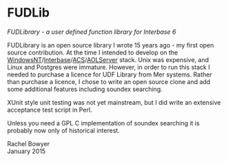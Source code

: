 FUDLib
======
*FUDLibrary - a user defined function library for Interbase 6*

FUDLibrary is an open source library I wrote 15 years ago - my first open source contribution. At the time I intended to develop on the [WindowsNT](http://windows.microsoft.com/en-us/windows/home)/[Interbase](http://www.firebirdsql.org/)/[ACS](http://openacs.org/)/[AOLServer](http://sourceforge.net/projects/aolserver/) stack. Unix was expensive, and Linux and Postgres were immature. However, in order to run this stack I needed to purchase a licence for UDF Library from Mer systems. Rather than purchase a licence, I chose to write an open source clone and add some additional features including soundex searching.

XUnit style unit testing was not yet mainstream, but I did write an extensive acceptance test script in Perl.

Unless you need a GPL C implementation of soundex searching it is probably now only of historical interest.

Rachel Bowyer  
January 2015

